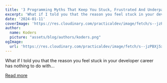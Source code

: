 ```yaml
---
title: '3 Programming Myths That Keep You Stuck, Frustrated And Underpaid'
excerpt: 'What if I told you that the reason you feel stuck in your developer career has nothing to do with...'
date: '2024-01-11'
coverImage: 'https://res.cloudinary.com/practicaldev/image/fetch/s--jzPBXj5x--/c_imagga_scale,f_auto,fl_progressive,h_420,q_auto,w_1000/https://dev-to-uploads.s3.amazonaws.com/uploads/articles/qpcb7px8mzvdl1l1cqj7.png'
author:
  name: Koders
  picture: "assets/blog/authors/koders.png"
ogImage:
  url: 'https://res.cloudinary.com/practicaldev/image/fetch/s--jzPBXj5x--/c_imagga_scale,f_auto,fl_progressive,h_420,q_auto,w_1000/https://dev-to-uploads.s3.amazonaws.com/uploads/articles/qpcb7px8mzvdl1l1cqj7.png'
---
```


What if I told you that the reason you feel stuck in your developer career has nothing to do with...

[Read more](https://dev.to/dragosnedelcu/3-programming-myths-that-keep-you-stuck-frustrated-and-underpaid-27bg)
